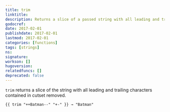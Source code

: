 ```yaml
---
title: trim
linktitle:
description: Returns a slice of a passed string with all leading and trailing characters from cutset removed.
godocref:
date: 2017-02-01
publishdate: 2017-02-01
lastmod: 2017-02-01
categories: [functions]
tags: [strings]
ns:
signature:
workson: []
hugoversion:
relatedfuncs: []
deprecated: false
---
```


`trim` returns a slice of the string with all leading and trailing characters contained in cutset removed.

```
{{ trim "++Batman--" "+-" }} → "Batman"
```